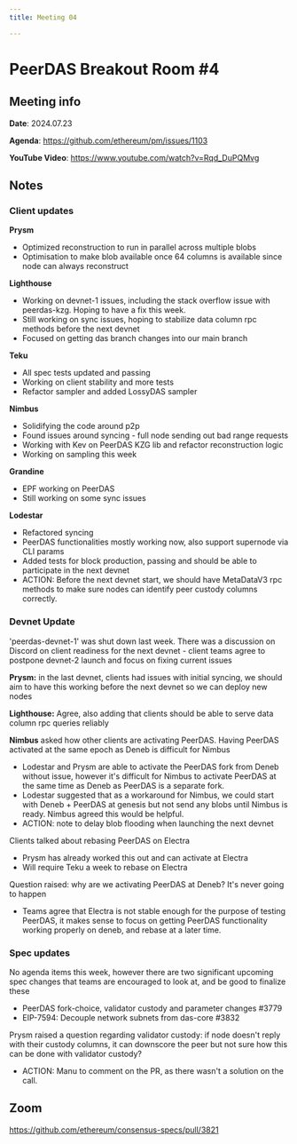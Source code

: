 ```yaml
---
title: Meeting 04

---
```


# PeerDAS Breakout Room #4

## Meeting info

**Date**: 2024.07.23

**Agenda**: https://github.com/ethereum/pm/issues/1103

**YouTube Video**: https://www.youtube.com/watch?v=Rqd_DuPQMvg
## Notes
### Client updates

**Prysm**
- Optimized reconstruction to run in parallel across multiple blobs
- Optimisation to make blob available once 64 columns is available since node can always reconstruct

**Lighthouse**
- Working on devnet-1 issues, including the stack overflow issue with peerdas-kzg. Hoping to have a fix this week.
- Still working on sync issues, hoping to stabilize data column rpc methods before the next devnet
- Focused on getting das branch changes into our main branch

**Teku**
- All spec tests updated and passing
- Working on client stability and more tests
- Refactor sampler and added LossyDAS sampler

**Nimbus**
- Solidifying the code around p2p
- Found issues around syncing - full node sending out bad range requests
- Working with Kev on PeerDAS KZG lib and refactor reconstruction logic
- Working on sampling this week

**Grandine**
- EPF working on PeerDAS
- Still working on some sync issues

**Lodestar**
- Refactored syncing
- PeerDAS functionalities mostly working now, also support supernode via CLI params
- Added tests for block production, passing and should be able to participate in the next devnet
- ACTION: Before the next devnet start, we should have MetaDataV3 rpc methods to make sure nodes can identify peer custody columns correctly.

### Devnet Update

'peerdas-devnet-1' was shut down last week. There was a discussion on Discord on client readiness for the next devnet - client teams agree to postpone devnet-2 launch and focus on fixing current issues

**Prysm:** in the last devnet, clients had issues with initial syncing, we should aim to have this working before the next devnet so we can deploy new nodes

**Lighthouse:** Agree, also adding that clients should be able to serve data column rpc queries reliably

**Nimbus** asked how other clients are activating PeerDAS. Having PeerDAS activated at the same epoch as Deneb is difficult for Nimbus

- Lodestar and Prysm are able to activate the PeerDAS fork from Deneb without issue, however it's difficult for Nimbus to activate PeerDAS at the same time as Deneb as PeerDAS is a separate fork.
- Lodestar suggested that as a workaround for Nimbus, we could start with Deneb + PeerDAS at genesis but not send any blobs until Nimbus is ready. Nimbus agreed this would be helpful.
- ACTION: note to delay blob flooding when launching the next devnet

Clients talked about rebasing PeerDAS on Electra
- Prysm has already worked this out and can activate at Electra
- Will require Teku a week to rebase on Electra

Question raised: why are we activating PeerDAS at Deneb? It's never going to happen
- Teams agree that Electra is not stable enough for the purpose of testing PeerDAS, it makes sense to focus on getting PeerDAS functionality working properly on deneb, and rebase at a later time.

### Spec updates

No agenda items this week, however there are two significant upcoming spec changes that teams are encouraged to look at, and be good to finalize these
- PeerDAS fork-choice, validator custody and parameter changes #3779
- EIP-7594: Decouple network subnets from das-core #3832

Prysm raised a question regarding validator custody: if node doesn't reply with their custody columns, it can downscore the peer but not sure how this can be done with validator custody?
- ACTION: Manu to comment on the PR, as there wasn't a solution on the call.

## Zoom

https://github.com/ethereum/consensus-specs/pull/3821 